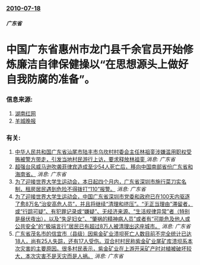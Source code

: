 ### [2010-07-18](/news/2010/07/18/index.md)

##### 广东省
#  中国广东省惠州市龙门县千余官员开始修炼廉洁自律保健操以“在思想源头上做好自我防腐的准备”。




### 信息来源:

1. [湖南红网](http://news.163.com/10/0721/01/6C32NRQM00014AEE.html)
2. [羊城晚报](http://news.163.com/10/0719/14/6BV9T5A4000146BC.html)

### 有关:

1. [中华人民共和国广东省汕尾市陆丰市乌坎村村委会主任林祖銮涉嫌滥用职权受贿被警方带走，引发当地村民游行上访，要求释放林祖銮 ](/zh/news/2016/06/20/中华人民共和国广东省汕尾市陆丰市乌坎村村委会主任林祖銮涉嫌滥用职权受贿被警方带走-引发当地村民游行上访-要求释放林祖銮.md) _消息: 广东省_
2. [超强台风威马逊吹袭菲律宾造成至少54人死亡后，移向中国南部省份广东省和海南省。](/zh/news/2014/07/18/超强台风威马逊吹袭菲律宾造成至少54人死亡后-移向中国南部省份广东省和海南省.md) _消息: 广东省_
3. [为了迎接世界大学生运动会，本日起四个月内，广东省深圳市施行菜刀实名制，租房居民遇到危险不得拨打“110”报警。](/zh/news/2011/05/1/为了迎接世界大学生运动会-本日起四个月内-广东省深圳市施行菜刀实名制-租房居民遇到危险不得拨打-110-报警.md) _消息: 广东省_
4. [ 为了迎接世界大学生运动会，中国广东省深圳市党委和政府已在100天内驱逐了愈8万名“治安高危人员”，并且将继续“清理和挤压”。“无正当理由”滞留者，或“行踪可疑”、有犯罪记录或“嫌疑”、无经济来源、“生活规律异常”者（特别是昼伏夜出），以及“失足妇女”、“肇祸的精神病人员”或者有“可能危及他人或公共安全”的“极端言行”居民已有超过8万人被清理出这座城市。](/zh/news/2011/04/8/为了迎接世界大学生运动会-中国广东省深圳市党委和政府已在100天内驱逐了愈8万名-治安高危人员-并且将继续-清理和挤.md) _消息: 广东省_
5. [ 广东省茂名市的信宜市（县级）因紫金矿业溃坝死亡人数目前不完全统计已达18人，尚有25人失踪，还有17人受伤。双合村村民称紫金矿业尾矿库溃坝系本次灾害的主要原因。很多村民表示，紫金矿业在上游开采矿产时对植被破坏较大，本次灾害不是天灾而是人祸。](/zh/news/2010/09/23/广东省茂名市的信宜市-县级-因紫金矿业溃坝死亡人数目前不完全统计已达18人-尚有25人失踪-还有17人受伤-双合村村民.md) _消息: 广东省_
